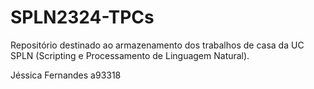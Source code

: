 # SPLN2324-TPCs

Repositório destinado ao armazenamento dos trabalhos de casa da UC SPLN (Scripting e Processamento de Linguagem Natural).

Jéssica Fernandes a93318